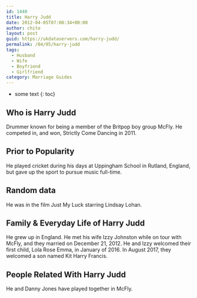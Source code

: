 ```yaml
---
id: 1440
title: Harry Judd
date: 2012-04-05T07:00:34+00:00
author: chito
layout: post
guid: https://ukdataservers.com/harry-judd/
permalink: /04/05/harry-judd
tags:
  - Husband
  - Wife
  - Boyfriend
  - Girlfriend
category: Marriage Guides
---
```


* some text
{: toc}


## Who is  Harry Judd
                  
                  
                  
Drummer known for being a member of the Britpop boy group McFly. He competed in, and won, Strictly Come Dancing in 2011.
                  
                
                
                
## Prior to Popularity 
                  
                  
                  
He played cricket during his days at Uppingham School in Rutland, England, but gave up the sport to pursue music full-time.
                  
                
                
                
## Random data 
                  
                  
                  
He was in the film Just My Luck starring Lindsay Lohan.
                  
                
                
                
## Family & Everyday Life of Harry Judd
                  
                  
                  
He grew up in England. He met his wife Izzy Johnston while on tour with McFly, and they married on December 21, 2012. He and Izzy welcomed their first child, Lola Rose Emma, in January of 2016. In August 2017, they welcomed a son named Kit Harry Francis.
                  
                
                
                
## People Related With  Harry Judd
                  
                  
                  
He and Danny Jones have played together in McFly.
                  
                
              
            
          
          
          
    
    
  
